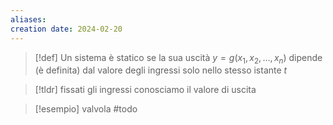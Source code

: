 ```yaml
---
aliases: 
creation date: 2024-02-20
---
```



> [!def]
> Un sistema è statico se la sua uscità $y=g(x_{1},x_{2},\dots,x_{n})$ dipende (è definita) dal valore degli ingressi solo nello stesso istante $t$ 

>[!tldr]
fissati gli ingressi conosciamo il valore di uscita


>[!esempio] valvola
> #todo